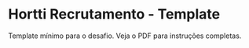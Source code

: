 # Hortti Recrutamento - Template

Template mínimo para o desafio. Veja o PDF para instruções completas.
